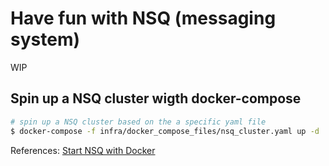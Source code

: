 # Have fun with NSQ (messaging system)
WIP

## Spin up a NSQ cluster wigth docker-compose
```sh
# spin up a NSQ cluster based on the a specific yaml file
$ docker-compose -f infra/docker_compose_files/nsq_cluster.yaml up -d
```

References:
[Start NSQ with Docker](https://nsq.io/deployment/docker.html)